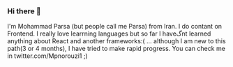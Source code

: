 ### Hi there 👋

I'm Mohammad Parsa (but people call me Parsa) from Iran. I do contant on Frontend. I really love learrning languages but so far I haveگnt learned anything about React and another frameworks:( ...  although I am new to this path(3 or 4 months), I have tried to make rapid progress. 
You can check me in twitter.com/Mpnorouzi1 ;)
